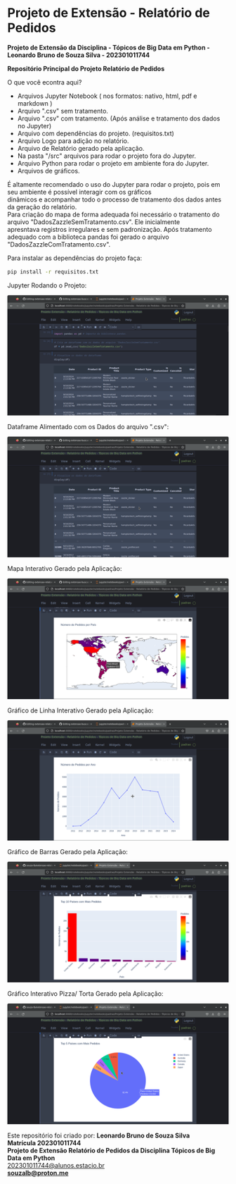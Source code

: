 <h1> Projeto de Extensão - Relatório de Pedidos</h1>  

<b>Projeto de Extensão da Disciplina - Tópicos de Big Data em Python - Leonardo Bruno de Souza Silva - 202301011744</b>

<b>Repositório Principal do Projeto Relatório de Pedidos</b>

O que você econtra aqui?

* Arquivos Jupyter Notebook ( nos formatos: nativo, html, pdf e markdown )
* Arquivo ".csv" sem tratamento.
* Arquivo ".csv" com tratamento. (Após análise e tratamento dos dados no Jupyter)
* Arquivo com dependências do projeto. (requisitos.txt)
* Arquivo Logo para adição no relatório.
* Arquivo de Relatório gerado pela aplicação.
* Na pasta "/src" arquivos para rodar o projeto fora do Jupyter.
* Arquivo Python para rodar o projeto em ambiente fora do Jupyter.
* Arquivos de gráficos.

É altamente recomendado o uso do Jupyter para rodar o projeto, pois em seu ambiente é possível interagir com os gráficos  
dinâmicos e acompanhar todo o processo de tratamento dos dados antes da geração do relatório.  
Para criação do mapa de forma adequada foi necessário o tratamento do arquivo "DadosZazzleSemTratamento.csv". Ele inicialmente  
apresntava registros irregulares e sem padronização. Após tratamento adequado com a biblioteca pandas foi gerado o arquivo  
"DadosZazzleComTratamento.csv".

Para instalar as dependências do projeto faça:  

```bash
pip install -r requisitos.txt
```

Jupyter Rodando o Projeto:  

![Jupyter Rodando](/imagens/jupyter-rodando.png)  

Dataframe Alimentado com os Dados do arquivo ".csv":  

![Dataframe](/imagens/dataframe.png)  

Mapa Interativo Gerado pela Aplicação:  

![Mapa Interativo](/imagens/mapa-interativo.png)

Gráfico de Linha Interativo Gerado pela Aplicação:  

![Gráfico Interativo Linha](/imagens/grafico-interativo-linha.png)  

Gráfico de Barras Gerado pela Aplicação:  

![Gráfico Interativo Barras](/imagens/grafico-interativo-barras.png)  

Gráfico Interativo Pizza/ Torta Gerado pela Aplicação:  

![Gráfico Interativo Pizza](/imagens/grafico-interativo-pizza.png)  



Este repositório foi criado por: <b>Leonardo Bruno de Souza Silva</b><br>
<b>Matrícula 202301011744</b><br>
<b>Projeto de Extensão Relatório de Pedidos da Disciplina Tópicos de Big Data em Python</b><br>
202301011744@alunos.estacio.br<br>
<b>souzalb@proton.me</b>
